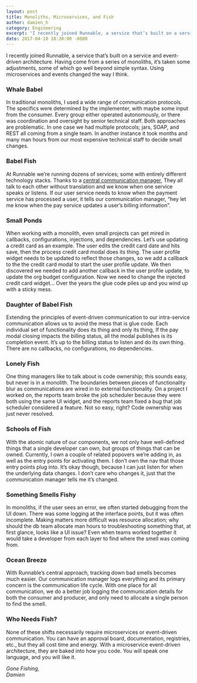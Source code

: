 ```yaml
---
layout: post
title: Monoliths, Microservices, and Fish
author: damien_h
category: Engineering
excerpt: 'I recently joined Runnable, a service that’s built on a service and event-driven architecture. Having come from a series of monoliths, it’s taken some adjustments, some of which go well beyond simple syntax. Using microservices and events changed the way I think.'
date: 2017-04-10 18:30:00 -0800
---
```


I recently joined Runnable, a service that’s built on a service and event-driven architecture. Having come from a series of monoliths, it’s taken some adjustments, some of which go well beyond simple syntax. Using microservices and events changed the way I think.

### Whale Babel

In traditional monoliths, I used a wide range of communication protocols. The specifics were determined by the implementer, with maybe some input from the consumer. Every group either operated autonomously, or there was coordination and oversight by senior technical staff. Both approaches are problematic. In one case we had multiple protocols; jars, SOAP, and REST all coming from a single team. In another instance it took months and many man hours from our most expensive technical staff to decide small changes.

### Babel Fish

At Runnable we’re running dozens of services; some with entirely different technology stacks. Thanks to a [central communication manager](http://blog.runnable.com/post/150022242931/event-driven-microservices-using-rabbitmq), They all talk to each other without translation and we know when one service speaks or listens. If our user service needs to know when the payment service has processed a user, it tells our communication manager, “hey let me know when the pay service updates a user’s billing information”.

### Small Ponds

When working with a monolith, even small projects can get mired in callbacks, configurations, injections, and dependencies. Let’s use updating a credit card as an example. The user edits the credit card date and hits save, then the process credit card modal does its thing. The user profile widget needs to be updated to reflect those changes, so we add a callback to the the credit card modal to start the user profile update. We then discovered we needed to add another callback in the user profile update, to update the org budget configuration. Now we need to change the injected credit card widget… Over the years the glue code piles up and you wind up with a sticky mess.

### Daughter of Babel Fish

Extending the principles of event-driven communication to our intra-service communication allows us to avoid the mess that is glue code. Each individual set of functionality does its thing and only its thing, If the pay modal closing impacts the billing status, all the modal publishes is its completion event. It’s up to the billing status to listen and do its own thing. There are no callbacks, no configurations, no dependencies.

### Lonely Fish

One thing managers like to talk about is code ownership; this sounds easy, but never is in a monolith. The boundaries between pieces of functionality blur as communications are wired in to external functionality. On a project I worked on, the reports team broke the job scheduler because they were both using the same UI widget, and the reports team fixed a bug that job scheduler considered a feature. Not so easy, right? Code ownership was just never resolved.

### Schools of Fish

With the atomic nature of our components, we not only have well-defined things that a single developer can own, but groups of things that can be owned. Currently, I own a couple of related popovers we’re adding in, as well as the entry points for activating them. I don’t own the nav that those entry points plug into. It’s okay though, because I can just listen for when the underlying data changes. I don’t care who changes it, just that the communication manager tells me it’s changed.

### Something Smells Fishy

In monoliths, if the user sees an error, we often started debugging from the UI down. There was some logging at the interface points, but it was often incomplete. Making matters more difficult was resource allocation; why should the db team allocate man hours to troubleshooting something that, at first glance, looks like a UI issue? Even when teams worked together it would take a developer from each layer to find where the smell was coming from.

### Ocean Breeze

With Runnable’s central approach, tracking down bad smells becomes much easier. Our communication manager logs everything and its primary concern is the communication life cycle. With one place for all communication, we do a better job logging the communication details for both the consumer and producer, and only need to allocate a single person to find the smell.

### Who Needs Fish?

None of these shifts necessarily require microservices or event-driven communication. You can have an approval board, documentation, registries, etc., but they all cost time and energy. With a microservice event-driven architecture, they are baked into how you code. You will speak one language, and you will like it.

*Gone Fishing,*
<br>
*Damien*
